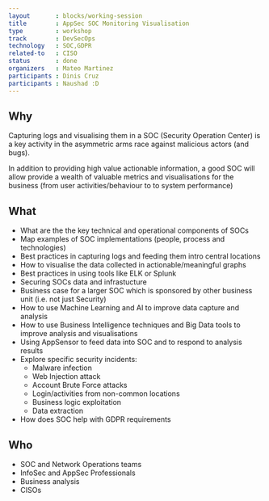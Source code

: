 ```yaml
---
layout       : blocks/working-session
title        : AppSec SOC Monitoring Visualisation
type         : workshop
track        : DevSecOps
technology   : SOC,GDPR
related-to   : CISO
status       : done
organizers   : Mateo Martinez
participants : Dinis Cruz
participants : Naushad :D
---
```


## Why

Capturing logs and visualising them in a SOC (Security Operation Center) is a key activity in the asymmetric arms race against malicious actors (and bugs).

In addition to providing high value actionable information, a good SOC will allow provide a wealth of valuable metrics and visualisations for the business (from user activities/behaviour to to system performance)

## What

 - What are the the key technical and operational components of SOCs
 - Map examples of SOC implementations (people, process and technologies)
 - Best practices in capturing logs and feeding them intro central locations
 - How to visualise the data collected in actionable/meaningful graphs
 - Best practices in using tools like ELK or Splunk
 - Securing SOCs data and infrastucture
 - Business case for a larger SOC which is sponsored by other business unit (i.e. not just Security)
 - How to use Machine Learning and AI to improve data capture and analysis
 - How to use Business Intelligence techniques and Big Data tools to improve analysis and visualisations
 - Using AppSensor to feed data into SOC and to respond to analysis results
 - Explore specific security incidents:
    - Malware infection
    - Web Injection attack
    - Account Brute Force attacks
    - Login/activities from non-common locations
    - Business logic exploitation
    - Data extraction
 - How does SOC help with GDPR requirements

## Who

 - SOC and Network Operations teams
 - InfoSec and AppSec Professionals
 - Business analysis
 - CISOs



